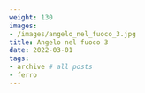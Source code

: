 ```yaml
---
weight: 130
images:
- /images/angelo_nel_fuoco_3.jpg
title: Angelo nel fuoco 3
date: 2022-03-01
tags:
- archive # all posts
- ferro
---
```

